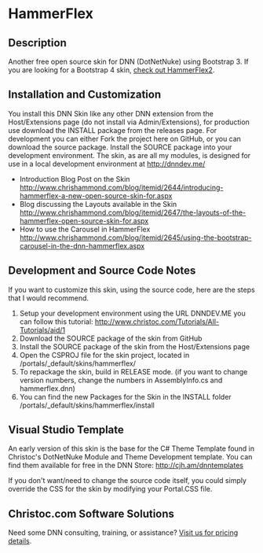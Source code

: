 HammerFlex
==========

Description
-----------
Another free open source skin for DNN (DotNetNuke) using Bootstrap 3. If you are looking for a Bootstrap 4 skin, [check out HammerFlex2](http://github.com/ChrisHammond/HammerFlex2).

Installation and Customization
------------------------------
You install this DNN Skin like any other DNN extension from the Host/Extensions page (do not install via Admin/Extensions), for production use download the INSTALL package from the releases page. For development you can either Fork the project here on GitHub, or you can download the source package. Install the SOURCE package into your development environment. The skin, as are all my modules, is designed for use in a local development environment at http://dnndev.me/ 

* Introduction Blog Post on the Skin http://www.chrishammond.com/blog/itemid/2644/introducing-hammerflex-a-new-open-source-skin-for.aspx
* Blog discussing the Layouts available in the Skin http://www.chrishammond.com/blog/itemid/2647/the-layouts-of-the-hammerflex-open-source-skin-for.aspx
* How to use the Carousel in HammerFlex http://www.chrishammond.com/blog/itemid/2645/using-the-bootstrap-carousel-in-the-dnn-hammerflex.aspx

Development and Source Code Notes
---------------------------------
If you want to customize this skin, using the source code, here are the steps that I would recommend. 

1. Setup your development environment using the URL DNNDEV.ME you can follow this tutorial: http://www.christoc.com/Tutorials/All-Tutorials/aid/1
2. Download the SOURCE package of the skin from GitHub
3. Install the SOURCE package of the skin from the Host/Extensions page
4. Open the CSPROJ file for the skin project, located in /portals/_default/skins/hammerflex/
5. To repackage the skin, build in RELEASE mode. (if you want to change version numbers, change the numbers in AssemblyInfo.cs and hammerflex.dnn)
6. You can find the new Packages for the Skin in the INSTALL folder /portals/_default/skins/hammerflex/install


Visual Studio Template
---------------------------------
An early version of this skin is the base for the C# Theme Template found in Christoc's DotNetNuke Module and Theme Development template. You can find them available for free in the DNN Store: http://cjh.am/dnntemplates

If you don't want/need to change the source code itself, you could simply override the CSS for the skin by modifying your Portal.CSS file.


Christoc.com Software Solutions
---------------------------------
Need some DNN consulting, training, or assistance? [Visit us for pricing details](http://www.christoc.com/).